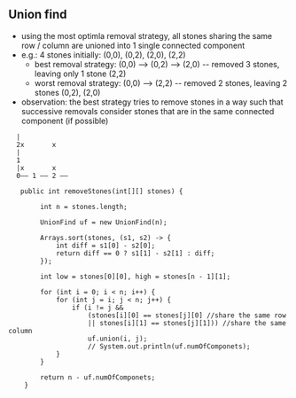 ## Union find

- using the most optimla removal strategy, all stones sharing the same row / column are unioned into 1 single connected component 
- e.g.: 4 stones initially: (0,0), (0,2), (2,0), (2,2)
  - best removal strategy: (0,0) --> (0,2) --> (2,0) -- removed 3 stones, leaving only 1 stone (2,2)
  - worst removal strategy: (0,0) --> (2,2) -- removed 2 stones, leaving 2 stones (0,2), (2,0)
- observation: the best strategy tries to remove stones in a way such that successive removals consider stones that are in the same connected component (if possible)

```
  |
  2x       x
  |
  1   
  |x       x
  0—— 1 —— 2 ——
```

```
   public int removeStones(int[][] stones) {
        
        int n = stones.length;
        
        UnionFind uf = new UnionFind(n);
        
        Arrays.sort(stones, (s1, s2) -> {
            int diff = s1[0] - s2[0];
            return diff == 0 ? s1[1] - s2[1] : diff;
        });
        
        int low = stones[0][0], high = stones[n - 1][1];
        
        for (int i = 0; i < n; i++) {
            for (int j = i; j < n; j++) {
                if (i != j && 
                    (stones[i][0] == stones[j][0] //share the same row
                    || stones[i][1] == stones[j][1])) //share the same column
                    uf.union(i, j);
                    // System.out.println(uf.numOfComponets);
            }
        }
        
        return n - uf.numOfComponets;
    }
 ```
